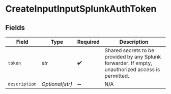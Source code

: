 # CreateInputInputSplunkAuthToken


## Fields

| Field                                                                                              | Type                                                                                               | Required                                                                                           | Description                                                                                        |
| -------------------------------------------------------------------------------------------------- | -------------------------------------------------------------------------------------------------- | -------------------------------------------------------------------------------------------------- | -------------------------------------------------------------------------------------------------- |
| `token`                                                                                            | *str*                                                                                              | :heavy_check_mark:                                                                                 | Shared secrets to be provided by any Splunk forwarder. If empty, unauthorized access is permitted. |
| `description`                                                                                      | *Optional[str]*                                                                                    | :heavy_minus_sign:                                                                                 | N/A                                                                                                |